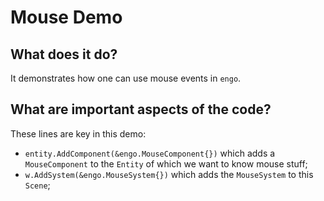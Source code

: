 # Mouse Demo

## What does it do?
It demonstrates how one can use mouse events in `engo`. 

## What are important aspects of the code?
These lines are key in this demo:

* `entity.AddComponent(&engo.MouseComponent{})` which adds a `MouseComponent` to the `Entity` of which we want to know mouse stuff; 
* `w.AddSystem(&engo.MouseSystem{})` which adds the `MouseSystem` to this `Scene`;
